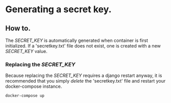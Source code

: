 # Generating a secret key.

## How to.

The *SECRET_KEY* is automatically generated when container is first initialized. If a 'secretkey.txt' file does not exist, one is created with a new *SECRET_KEY* value.

### Replacing the *SECRET_KEY*

Because replacing the *SECRET_KEY* requires a django restart anyway, it is recommended that you simply *delete* the 'secretkey.txt' file and restart your docker-compose instance.

```bash
docker-compose up
```